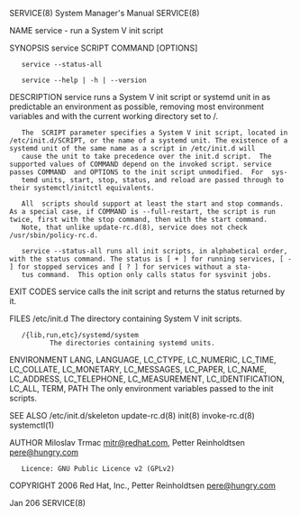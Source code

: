SERVICE(8)                                                                                 System Manager's Manual                                                                                 SERVICE(8)

NAME
       service - run a System V init script

SYNOPSIS
       service SCRIPT COMMAND [OPTIONS]

       service --status-all

       service --help | -h | --version

DESCRIPTION
       service runs a System V init script or systemd unit in as predictable an environment as possible, removing most environment variables and with the current working directory set to /.

       The  SCRIPT parameter specifies a System V init script, located in /etc/init.d/SCRIPT, or the name of a systemd unit. The existence of a systemd unit of the same name as a script in /etc/init.d will
       cause the unit to take precedence over the init.d script.  The supported values of COMMAND depend on the invoked script. service passes COMMAND  and OPTIONS to the init script unmodified.  For  sys‐
       temd units, start, stop, status, and reload are passed through to their systemctl/initctl equivalents.

       All  scripts should support at least the start and stop commands.  As a special case, if COMMAND is --full-restart, the script is run twice, first with the stop command, then with the start command.
       Note, that unlike update-rc.d(8), service does not check /usr/sbin/policy-rc.d.

       service --status-all runs all init scripts, in alphabetical order, with the status command. The status is [ + ] for running services, [ - ] for stopped services and [ ? ] for services without a sta‐
       tus command.  This option only calls status for sysvinit jobs.

EXIT CODES
       service calls the init script and returns the status returned by it.

FILES
       /etc/init.d
              The directory containing System V init scripts.

       /{lib,run,etc}/systemd/system
              The directories containing systemd units.

ENVIRONMENT
       LANG, LANGUAGE, LC_CTYPE, LC_NUMERIC, LC_TIME, LC_COLLATE, LC_MONETARY, LC_MESSAGES, LC_PAPER, LC_NAME, LC_ADDRESS, LC_TELEPHONE, LC_MEASUREMENT, LC_IDENTIFICATION, LC_ALL, TERM, PATH
              The only environment variables passed to the init scripts.

SEE ALSO
       /etc/init.d/skeleton
       update-rc.d(8)
       init(8)
       invoke-rc.d(8)
       systemctl(1)

AUTHOR
       Miloslav Trmac <mitr@redhat.com>, Petter Reinholdtsen <pere@hungry.com>

       Licence: GNU Public Licence v2 (GPLv2)

COPYRIGHT
       2006 Red Hat, Inc.,  Petter Reinholdtsen <pere@hungry.com>

Jan 206                                                                                                                                                                                            SERVICE(8)
